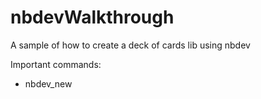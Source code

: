 # nbdevWalkthrough
A sample of how to create a deck of cards lib using nbdev

Important commands:
 * nbdev_new 
